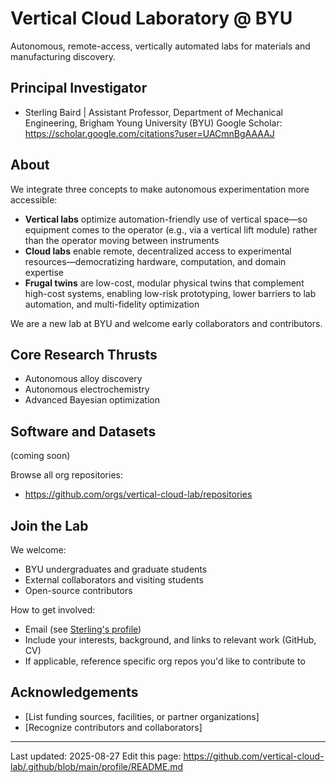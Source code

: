 # Vertical Cloud Laboratory @ BYU

Autonomous, remote-access, vertically automated labs for materials and manufacturing discovery.

## Principal Investigator
- Sterling Baird | Assistant Professor, Department of Mechanical Engineering, Brigham Young University (BYU)
  Google Scholar: https://scholar.google.com/citations?user=UACmnBgAAAAJ

## About
We integrate three concepts to make autonomous experimentation more accessible:

- **Vertical labs** optimize automation-friendly use of vertical space—so equipment comes to the operator (e.g., via a vertical lift module) rather than the operator moving between instruments
- **Cloud labs** enable remote, decentralized access to experimental resources—democratizing hardware, computation, and domain expertise
- **Frugal twins** are low-cost, modular physical twins that complement high-cost systems, enabling low-risk prototyping, lower barriers to lab automation, and multi-fidelity optimization

We are a new lab at BYU and welcome early collaborators and contributors.

## Core Research Thrusts
- Autonomous alloy discovery
- Autonomous electrochemistry
- Advanced Bayesian optimization

<!---

### Case study: Additively Manufactured Aerospace Alloys

An initial, remotely accessible self-driving lab workflow integrating the following hardware:
- Vertical lift module (automated storage and retrieval)
- Low-cost powder dosing
- Ultrasonic atomizer (human-in-the-loop)
- Small-scale metal 3D printer
- Mechanical testing hardware

Goal: closed-loop alloy discovery and a working example to de-risk transfer of vertical cloud labs to the community.

--->

## Software and Datasets

(coming soon)

Browse all org repositories:
- https://github.com/orgs/vertical-cloud-lab/repositories

## Join the Lab
We welcome:
- BYU undergraduates and graduate students
- External collaborators and visiting students
- Open-source contributors

How to get involved:
- Email (see [Sterling's profile](https://github.com/sgbaird))
- Include your interests, background, and links to relevant work (GitHub, CV)
- If applicable, reference specific org repos you'd like to contribute to

<!--
## Publications
- Use Google Scholar for an up-to-date list: https://scholar.google.com/citations?user=UACmnBgAAAAJ
-->

<!--
## Community and Conduct
- Contributing: [link to CONTRIBUTING.md if available]
- Code of Conduct: [link to CODE_OF_CONDUCT.md if available]
- License(s): [link or note if org uses a standard license across repos]
-->

## Acknowledgements
- [List funding sources, facilities, or partner organizations]
- [Recognize contributors and collaborators]

---
Last updated: 2025-08-27
Edit this page: https://github.com/vertical-cloud-lab/.github/blob/main/profile/README.md
